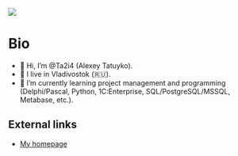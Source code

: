 ![](https://komarev.com/ghpvc/?username=Ta2i4)

# Bio
- 👋 Hi, I’m @Ta2i4 (Alexey Tatuyko).
- 👀 I live in Vladivostok (:ru:).
- 🌱 I’m currently learning project management and programming (Delphi/Pascal, Python, 1C:Enterprise, SQL/PostgreSQL/MSSQL, Metabase, etc.).

## External links
- [My homepage](https://ta2i4.ru/)
